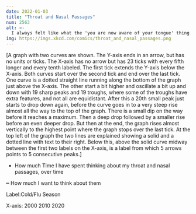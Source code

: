 ```yaml
---
date: 2022-01-03
title: "Throat and Nasal Passages"
num: 2563
alt: >-
  I always felt like what the 'you are now aware of your tongue' thing needed in order to be truly enjoyable was an element of mortal peril.
img: https://imgs.xkcd.com/comics/throat_and_nasal_passages.png
---
```

[A graph with two curves are shown. The Y-axis ends in an arrow, but has no units or ticks. The X-axis has no arrow but has 23 ticks with every fifth longer and every tenth labeled. The first tick extends the Y-axis below the X-axis. Both curves start over the second tick and end over the last tick. One curve is a dotted straight line running along the bottom of the graph just above the X-axis. The other start a bit higher and oscillate a bit up and down with 19 sharp peaks and 19 troughs, where some of the troughs have extra features, and not all are equidistant. After this a 20th small peak just starts to drop down again, before the curve goes in to a very steep rise almost all the way to the top of the graph. There is a small dip on the way before it reaches a maximum. Then a deep drop followed by a smaller rise before an even deeper drop. But then at the end, the graph rises almost vertically to the highest point where the graph stops over the last tick. At the top left of the graph the two lines are explained showing a solid and a dotted line with text to their right. Below this, above the solid curve midway between the first two labels on the X-axis, is a label from which 5 arrows points to 5 consecutive peaks.]

- How much Time I have spent thinking about my throat and nasal passages, over time

┅ How much I want to think about them

Label:Cold/Flu Season

X-axis: 2000 2010 2020